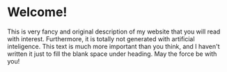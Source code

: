 # Welcome!

This is very fancy and original description of my website that you will read with interest. Furthermore, it is totally not generated with artificial inteligence. This text is much more important than you think, and I haven't written it just to fill the blank space under heading. May the force be with you!